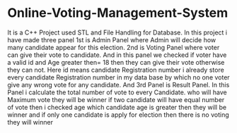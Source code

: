 # Online-Voting-Management-System
It is a C++ Project used STL and File Handling for Database. In this project i have made three panel 1st is Admin Panel where Admin will decide how many candidate appear for this election. 2nd is Voting Panel where voter can give their vote to candidate. And in this panel we checked if voter have a valid id and Age greater then= 18 then they can give their vote otherwise they can not. Here id means candidate Registration number i already store every candidate Registration number in my data base by which no one voter give any wrong vote for any candidate. And 3rd Panel is Result Panel. In this Panel i calculate the total number of vote to every Candidate. who will have Maximum vote they will be winner if two candidate will have equal number of vote then i checked age which candidate age is greater then they will be winner and if only one candidate is apply for election then there is no voting they will winner
